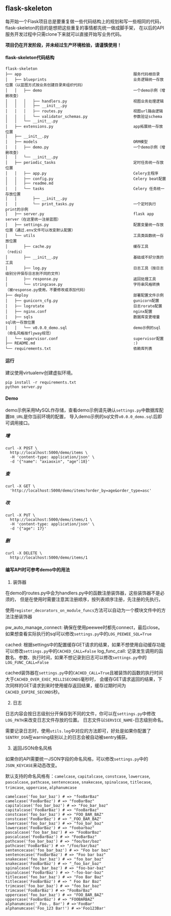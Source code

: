 flask-skeleton
--------------

每开始一个Flask项目总是要重复做一些代码结构上的规划和写一些相同的代码，
flask-skeleton的目的是想把这些重复的事情都先统一做成脚手架，
在以后的API服务开发过程中只需clone下来就可以直接开始写业务代码。

**项目仍在开发阶段，并未经过生产环境检验，请谨慎使用！**


#### flask-skeleton代码结构

    flask-skeleton
    ├── app                                                 服务代码根目录
    │   ├── blueprints                                      业务逻辑统一存放位置（以蓝图方式按业务创建目录来组织代码）
    │   │   ├── demo                                        一个demo示例（增删改查）
    │   │   │   ├── handlers.py                             视图业务处理逻辑
    │   │   │   ├── __init__.py
    │   │   │   ├── routes.py                               视图url路由逻辑
    │   │   │   └── validator_schemas.py                    参数验证schema
    │   │   └── __init__.py
    │   ├── extensions.py                                   app拓展统一存放位置
    │   ├── __init__.py
    │   ├── models                                          ORM模型
    │   │   ├── demo.py                                     一个demo示例（增删改查）
    │   │   └── __init__.py
    │   ├── periodic_tasks                                  定时任务统一存放位置
    │   │   ├── app.py                                      Celery主程序
    │   │   ├── config.py                                   Celery beat配置
    │   │   ├── readme.md
    │   │   └── tasks                                       Celery 任务统一存放位置
    │   │       ├── __init__.py
    │   │       └── print_tasks.py                          一个定时执行print的示例
    │   ├── server.py                                       flask app server（在这里统一注册蓝图）
    │   ├── settings.py                                     配置变量统一存放位置（通过.env文件可以改变默认配置）
    │   └── utils                                           工具类函数统一存放位置
    │       ├── cache.py                                    缓存工具（redis）
    │       ├── __init__.py                                 基础或不好分类的工具
    │       ├── log.py                                      日志工具（按日志级别分开保存日志到不同的文件）
    │       ├── response.py                                 返回处理工具
    │       └── stringcase.py                               字符串风格转换（被response.py使用，不要修改或添加代码）
    ├── deploy                                              部署配置文件示例
    │   ├── gunicorn_cfg.py                                 gunicorn配置
    │   ├── logrotate                                       日志rorate配置
    │   ├── nginx.conf                                      nginx配置
    │   ├── sqls                                            数据库变更增量sql统一存放位置
    │   │   └── v0.0.0_demo.sql                             demo示例的sql（命名风格按flyway规范）
    │   └── supervisor.conf                                 supervisor配置
    ├── README.md                                           :)
    └── requirements.txt                                    依赖库列表


#### 运行

建议使用virtualenv创建虚拟环境。

    pip install -r requirements.txt
    python server.py

#### Demo

demo示例采用MySQL作存储，查看demo示例请先确认`settings.py`中数据库配置`DB_URL`是你当前环境的配置，
导入demo示例的sql文件`v0.0.0_demo.sql`后即可调用接口。

##### 增

    curl -X POST \
      http://localhost:5000/demo/items \
      -H 'content-type: application/json' \
      -d '{"name": "axiaoxin", "age":18}'

##### 查

    curl -X GET \
      'http://localhost:5000/demo/items?order_by=age&order_type=asc'

##### 改

    curl -X PUT \
      http://localhost:5000/demo/items/1 \
      -H 'content-type: application/json' \
      -d '{"age": 17}'

##### 删

    curl -X DELETE \
      http://localhost:5000/demo/items/1


#### 编写API时可参考demo中的用法

1. 装饰器

在demo的routes.py中会为handlers.py中的函数注册装饰器，这些装饰器不是必须的，
但是在使用时需要注意其注册顺序，按列表顺序注册，先注册的先执行。

使用`register_decorators_on_module_funcs`方法可以自动为一个模块文件中的方法注册装饰器

pw_auto_manage_connect: 确保在使用peewee时都先connect，最后close。如果想查看实际执行的sql可以修改`settings.py`中的`LOG_PEEWEE_SQL=True`

cached: 根据settings中的配置缓存GET请求的结果，如果不想使用自动缓存功能可以修改`settings.py`中的`CACHED_CALL=False`
log_func_call: 记录发生调用的函数名、参数、执行时间，如果不想记录到日志可以修改`settings.py`中的`LOG_FUNC_CALL=False`

cached装饰器在`settings.py`中的`CACHED_CALL=True`且被装饰的函数的执行时间大于`CACHED_OVER_EXEC_MILLISECONDS`毫秒时，
会缓存GET请求返回的结果，下次同样的GET请求到来时使用缓存返回结果，缓存过期时间为`CACHED_EXPIRE_SECONDS`秒。

2. 日志

日志内容会按日志级别分开保存到不同的文件，你可以在`settings.py`中修改`LOG_PATH`来改变日志文件存放的位置。
日志文件以`SERVICE_NAME`-日志级别命名。

需要记录日志时，使用`utils.log`中对应的方法即可，好处是如果你配置了`SENTRY_DSN`在warning级别以上的日志会被自动被sentry捕获。

3. 返回JSON命名风格

如果你的API需要统一JSON字段的命名风格，可以修改`settings.py`中的`JSON_KEYCASE`来动态改变。

默认支持的命名风格有：`camelcase`, `capitalcase`, `constcase`, `lowercase`, `pascalcase`, `pathcase`, `sentencecase`, `snakecase`, `spinalcase`, `titlecase`, `trimcase`, `uppercase`, `alphanumcase`

    camelcase('foo_bar_baz') # => "fooBarBaz"
    camelcase('FooBarBaz') # => "fooBarBaz"
    capitalcase('foo_bar_baz') # => "Foo_bar_baz"
    capitalcase('FooBarBaz') # => "FooBarBaz"
    constcase('foo_bar_baz') # => "FOO_BAR_BAZ"
    constcase('FooBarBaz') # => "_FOO_BAR_BAZ"
    lowercase('foo_bar_baz') # => "foo_bar_baz"
    lowercase('FooBarBaz') # => "foobarbaz"
    pascalcase('foo_bar_baz') # => "FooBarBaz"
    pascalcase('FooBarBaz') # => "FooBarBaz"
    pathcase('foo_bar_baz') # => "foo/bar/baz"
    pathcase('FooBarBaz') # => "/foo/bar/baz"
    sentencecase('foo_bar_baz') # => "Foo bar baz"
    sentencecase('FooBarBaz') # => "Foo bar baz"
    snakecase('foo_bar_baz') # => "foo_bar_baz"
    snakecase('FooBarBaz') # => "_foo_bar_baz"
    spinalcase('foo_bar_baz') # => "foo-bar-baz"
    spinalcase('FooBarBaz') # => "-foo-bar-baz"
    titlecase('foo_bar_baz') # => "Foo Bar Baz"
    titlecase('FooBarBaz') # => " Foo Bar Baz"
    trimcase('foo_bar_baz') # => "foo_bar_baz"
    trimcase('FooBarBaz') # => "FooBarBaz"
    uppercase('foo_bar_baz') # => "FOO_BAR_BAZ"
    uppercase('FooBarBaz') # => "FOOBARBAZ"
    alphanumcase('_Foo., Bar') # =>'FooBar'
    alphanumcase('Foo_123 Bar!') # =>'Foo123Bar'
